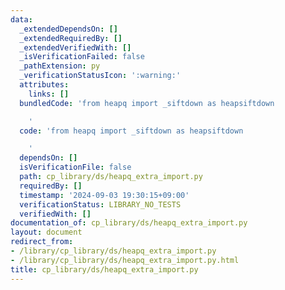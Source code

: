 ```yaml
---
data:
  _extendedDependsOn: []
  _extendedRequiredBy: []
  _extendedVerifiedWith: []
  _isVerificationFailed: false
  _pathExtension: py
  _verificationStatusIcon: ':warning:'
  attributes:
    links: []
  bundledCode: 'from heapq import _siftdown as heapsiftdown

    '
  code: 'from heapq import _siftdown as heapsiftdown

    '
  dependsOn: []
  isVerificationFile: false
  path: cp_library/ds/heapq_extra_import.py
  requiredBy: []
  timestamp: '2024-09-03 19:30:15+09:00'
  verificationStatus: LIBRARY_NO_TESTS
  verifiedWith: []
documentation_of: cp_library/ds/heapq_extra_import.py
layout: document
redirect_from:
- /library/cp_library/ds/heapq_extra_import.py
- /library/cp_library/ds/heapq_extra_import.py.html
title: cp_library/ds/heapq_extra_import.py
---
```

